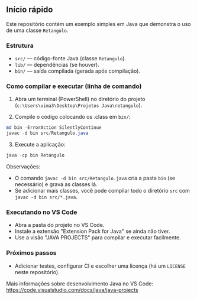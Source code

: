 ## Início rápido

Este repositório contém um exemplo simples em Java que demonstra o uso de uma classe `Retangulo`.

### Estrutura

- `src/` — código-fonte Java (classe `Retangulo`).
- `lib/` — dependências (se houver).
- `bin/` — saída compilada (gerada após compilação).

### Como compilar e executar (linha de comando)

1. Abra um terminal (PowerShell) no diretório do projeto (`c:\Users\vima3\Desktop\Projetos Java\retangulo`).

2. Compile o código colocando os .class em `bin/`:

```powershell
md bin -ErrorAction SilentlyContinue
javac -d bin src/Retangulo.java
```

3. Execute a aplicação:

```powershell
java -cp bin Retangulo
```

Observações:
- O comando `javac -d bin src/Retangulo.java` cria a pasta `bin` (se necessário) e grava as classes lá.
- Se adicionar mais classes, você pode compilar todo o diretório `src` com `javac -d bin src/*.java`.

### Executando no VS Code

- Abra a pasta do projeto no VS Code.
- Instale a extensão "Extension Pack for Java" se ainda não tiver.
- Use a visão "JAVA PROJECTS" para compilar e executar facilmente.

### Próximos passos

- Adicionar testes, configurar CI e escolher uma licença (há um `LICENSE` neste repositório).

Mais informações sobre desenvolvimento Java no VS Code:
https://code.visualstudio.com/docs/java/java-projects
